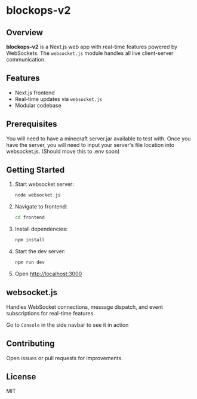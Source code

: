 # blockops-v2

## Overview

**blockops-v2** is a Next.js web app with real-time features powered by WebSockets. The `websocket.js` module handles all live client-server communication.

## Features

- Next.js frontend
- Real-time updates via `websocket.js`
- Modular codebase

## Prerequisites

You will need to have a minecraft server.jar available to test with. Once you have the server,
you will need to input your server's file location into websocket.js. (Should move this to .env soon)

## Getting Started

1. Start websocket server:
   ```bash
   node websocket.js
   ```
2. Navigate to frontend:
   ```bash
   cd frontend
   ```
3. Install dependencies:
   ```bash
   npm install
   ```
4. Start the dev server:
   ```bash
   npm run dev
   ```
5. Open [http://localhost:3000](http://localhost:3000)

## websocket.js

Handles WebSocket connections, message dispatch, and event subscriptions for real-time features.

Go to `Console` in the side navbar to see it in action

## Contributing

Open issues or pull requests for improvements.

## License

MIT
